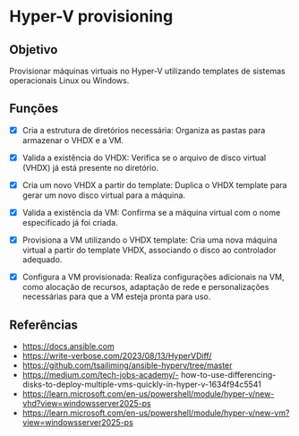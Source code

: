 Hyper-V provisioning
========================

**Objetivo**
-------------

Provisionar máquinas virtuais no Hyper-V utilizando templates de sistemas operacionais Linux ou Windows.

**Funções**
-------------

- [X] Cria a estrutura de diretórios necessária: Organiza as pastas para armazenar o VHDX e a VM.

- [x] Valida a existência do VHDX: Verifica se o arquivo de disco virtual (VHDX) já está presente no diretório.

- [x] Cria um novo VHDX a partir do template: Duplica o VHDX template para gerar um novo disco virtual para a máquina.

- [x] Valida a existência da VM: Confirma se a máquina virtual com o nome especificado já foi criada.

- [x] Provisiona a VM utilizando o VHDX template: Cria uma nova máquina virtual a partir do template VHDX, associando o disco ao controlador adequado.

- [x] Configura a VM provisionada: Realiza configurações adicionais na VM, como alocação de recursos, adaptação de rede e personalizações necessárias para que a VM esteja pronta para uso.

**Referências**
-------------

- https://docs.ansible.com
- https://write-verbose.com/2023/08/13/HyperVDiff/
- https://github.com/tsailiming/ansible-hyperv/tree/master
- https://medium.com/tech-jobs-academy/- how-to-use-differencing-disks-to-deploy-multiple-vms-quickly-in-hyper-v-1634f94c5541
- https://learn.microsoft.com/en-us/powershell/module/hyper-v/new-vhd?view=windowsserver2025-ps
- https://learn.microsoft.com/en-us/powershell/module/hyper-v/new-vm?view=windowsserver2025-ps